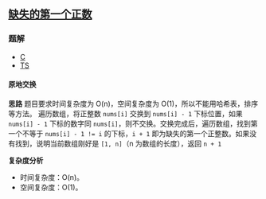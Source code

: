 ## [缺失的第一个正数](https://leetcode-cn.com/problems/first-missing-positive/)
### 题解
+ [C](../../ts/128/41.c)
+ [TS](../../ts/128/41.ts)

#### 原地交换
**思路**
题目要求时间复杂度为 O(n)，空间复杂度为 O(1)，所以不能用哈希表，排序等方法。
遍历数组，将正整数 `nums[i]` 交换到 `nums[i] - 1` 下标位置，如果 `nums[i] - 1` 下标的数字同 `nums[i]`，则不交换。交换完成后，遍历数组，找到第一个不等于 `nums[i] - 1 != i` 的下标，`i + 1` 即为缺失的第一个正整数。如果没有找到，说明当前数组刚好是 `[1, n]`（n 为数组的长度），返回 `n + 1`

**复杂度分析**
+ 时间复杂度：O(n)。
+ 空间复杂度：O(1)。